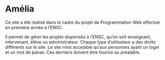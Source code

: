 # Amélia
Ce site a été réalisé dans le cadre du projet de Programmation Web effectué en première année à l’ENSC.

Il permet de gérer les projets dispensés à l’ENSC, qu’on soit enseignant, intervenant, élève ou administrateur. Chaque type d’utilisateur a des droits différents sur le site.
Le site n’est accesible qu’aux personnes ayant un login et un mot de passe. Ces derniers doivent être fournis au préalable.